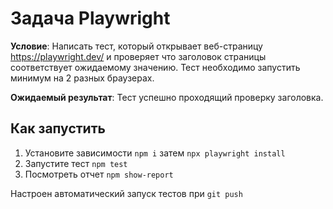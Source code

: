 # Задача Playwright

**Условие**: Написать тест, который открывает веб-страницу https://playwright.dev/ и проверяет что заголовок страницы соответствует ожидаемому значению. Тест необходимо запустить минимум на 2 разных браузерах.

**Ожидаемый результат**: Тест успешно проходящий проверку заголовка.

## Как запустить

1. Установите зависимости `npm i` затем `npx playwright install`
2. Запустите тест `npm test`
3. Посмотреть отчет `npm show-report`

Настроен автоматический запуск тестов при `git push`
